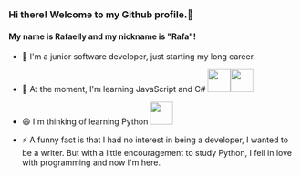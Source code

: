 ### Hi there! Welcome to my Github profile.👋
#### My name is Rafaelly and my nickname is "Rafa"!

- 🔭 I'm a junior software developer, just starting my long career.

  
- 🌱 At the moment, I'm learning JavaScript and C# <img loading="lazy" src="https://cdn.jsdelivr.net/gh/devicons/devicon/icons/javascript/javascript-original.svg" width="40" height="40"/><img loading="lazy" src="https://cdn.jsdelivr.net/gh/devicons/devicon/icons/csharp/csharp-original.svg" width="40" height="40"/>


- 😄 I'm thinking of learning Python <img loading="lazy" src="https://cdn.jsdelivr.net/gh/devicons/devicon/icons/python/python-original.svg" width="40" height="40"/>    

  
- ⚡ A funny fact is that I had no interest in being a developer, I wanted to be a writer. But with a little encouragement to study Python, I fell in love with programming and now I'm here.
